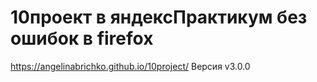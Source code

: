 
# 10проект в яндексПрактикум без ошибок в firefox
https://angelinabrichko.github.io/10project/ 
Версия v3.0.0

